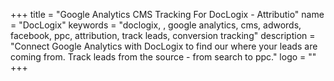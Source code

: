 +++
title = "Google Analytics CMS Tracking For DocLogix - Attributio"
name = "DocLogix"
keywords = "doclogix, , google analytics, cms, adwords, facebook, ppc, attribution, track leads, conversion tracking"
description = "Connect Google Analytics with DocLogix to find our where your leads are coming from. Track leads from the source - from search to ppc."
logo = ""
+++
